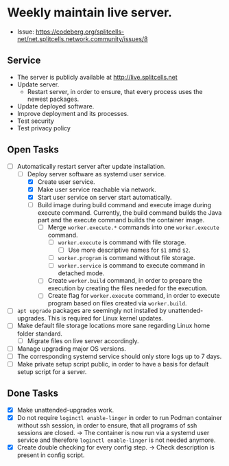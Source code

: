 # Weekly maintain live server.
* Issue: https://codeberg.org/splitcells-net/net.splitcells.network.community/issues/8
## Service
* The server is publicly available at http://live.splitcells.net
* Update server.
    * Restart server, in order to ensure, that every process uses the newest packages.
* Update deployed software. 
* Improve deployment and its processes.
* Test security
* Test privacy policy
## Open Tasks
* [ ] Automatically restart server after update installation.
    * [ ] Deploy server software as systemd user service.
        * [x] Create user service.
        * [x] Make user service reachable via network.
        * [x] Start user service on server start automatically.
        * [ ] Build image during build command and execute image during execute command.
          Currently, the build command builds the Java part and the execute command builds the container image.
            * [ ] Merge `worker.execute.*` commands into one `worker.execute` command.
                * [ ] `worker.execute` is command with file storage.
                    * [ ] Use more descriptive names for `$1` amd `$2`.
                * [ ] `worker.program` is command without file storage.
                * [ ] `worker.service` is command to execute command in detached mode.
            * [ ] Create `worker.build` command, in order to prepare the execution by creating the files needed for the execution.
            * [ ] Create flag for `worker.execute` command, in order to execute program based on files created via `worker.build`.
* [ ] `apt upgrade` packages are seemingly not installed by unattended-upgrades.
  This is required for Linux kernel updates. 
* [ ] Make default file storage locations more sane regarding Linux home folder standard.
    * [ ] Migrate files on live server accordingly.
* [ ] Manage upgrading major OS versions.
* [ ] The corresponding systemd service should only store logs up to 7 days.
* [ ] Make private setup script public, in order to have a basis for default setup script for a server.
## Done Tasks
* [x] Make unattended-upgrades work.
* [x] Do not require `loginctl enable-linger` in order to run Podman container without ssh session,
  in order to ensure, that all programs of ssh sessions are closed.
  -> The container is now run via a systemd user service and therefore `loginctl enable-linger` is not needed anymore.
* [x] Create double checking for every config step. -> Check description is present in config script.